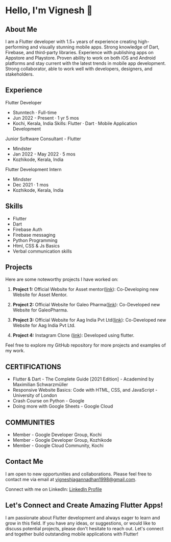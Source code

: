 # Hello, I'm Vignesh 👋

## About Me
I am a Flutter developer with 1.5+ years of experience creating high-performing and visually stunning mobile apps. Strong knowledge of Dart, Firebase, and third-party libraries. Experience with publishing apps on Appstore and Playstore. Proven ability to work on both iOS and Android platforms and stay current with the latest trends in mobile app development. Strong collaborator, able to work well with developers, designers, and stakeholders.

## Experience
Flutter Developer
 - Stunntech · Full-time
 - Jun 2022 - Present · 1 yr 5 mos
 - Kochi, Kerala, India
  Skills: Flutter · Dart · Mobile Application Development


Junior Software Consultant - Flutter
 - Mindster
 - Jan 2022 - May 2022 · 5 mos
 - Kozhikode, Kerala, India

Flutter Development Intern
 - Mindster
 - Dec 2021 · 1 mos
 - Kozhikode, Kerala, India

## Skills
- Flutter
- Dart 
- Firebase Auth
- Firebase messaging
- Python Programming
- Html, CSS &  Js Basics
- Verbal communication skills

## Projects
Here are some noteworthy projects I have worked on:

1. **Project 1:** Official Website for Asset mentor([link](https://assetmentor.in/)): Co-Developing new Website for Asset Mentor.

2. **Project 2:** Official Website for Galeo Pharma([link](https://galeopharma.com/)): Co-Developed new Website for GaleoPharma.

3. **Project 3:** Official Website for Aag India Pvt Ltd([link](https://aagindiapvtltd.in/)): Co-Developed new Website for Aag India Pvt Ltd.

3. **Project 4:** Instagram Clone ([link]([https://aagindiapvtltd.in/](https://github.com/VigneshJagannadhan/instagram_clone))): Developed using flutter.

Feel free to explore my GitHub repository for more projects and examples of my work.

## CERTIFICATIONS
 - Flutter & Dart - The Complete Guide [2021 Edition] - Academind by Maximilian Schwarzmüller
 - Responsive Website Basics: Code with HTML, CSS, and JavaScript - University of London
 - Crash Course on Python - Google
 - Doing more with Google Sheets - Google Cloud

## COMMUNITIES
 - Member - Google Developer Group, Kochi
 - Member - Google Developer Group, Kozhikode
 - Member - Google Cloud Community, Kochi

## Contact Me
I am open to new opportunities and collaborations. Please feel free to contact me via email at vigneshjagannadhan1998@gmail.com.

Connect with me on LinkedIn: [LinkedIn Profile](https://www.linkedin.com/in/vignesh-jagannadhan/)

## Let's Connect and Create Amazing Flutter Apps!
I am passionate about Flutter development and always eager to learn and grow in this field. If you have any ideas, or suggestions, or would like to discuss potential projects, please don't hesitate to reach out. Let's connect and together build outstanding mobile applications with Flutter!
